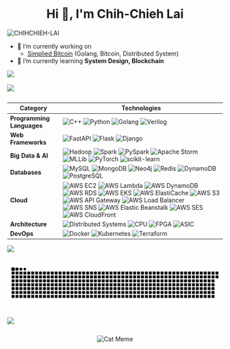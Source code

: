 <h1 align="center">Hi 👋, I'm Chih-Chieh Lai</h1>
<p align="left"> <img src="https://komarev.com/ghpvc/?username=CHIHCHIEH-LAI&label=Profile%20views&color=0e75b6&style=flat" alt="CHIHCHIEH-LAI" /> </p>

- 🔭 I’m currently working on
  - [Simplied Bitcoin](https://github.com/CHIHCHIEH-LAI/simplified-bitcoin) (Golang, Bitcoin, Distributed System)
- 🌱 I’m currently learning **System Design, Blockchain**

<div> <a href="https://github.com/CHIHCHIEH-LAI" target="_blank"><img src="https://img.shields.io/badge/GitHub-100000?style=for-the-badge&logo=github&logoColor=white" target="_blank"></a>

<img src="https://user-images.githubusercontent.com/73097560/115834477-dbab4500-a447-11eb-908a-139a6edaec5c.gif"><h3 align="center"></h3>

| **Category**            | **Technologies**                                                                                                                                                                                                                                                                                                                                  |
|-------------------------|----------------------------------------------------------------------------------------------------------------------------------------------------------------------------------------------------------------------------------------------------------------------------------------------------------------------------------------------------|
| **Programming Languages** | ![C++](https://img.shields.io/badge/-C++-00599C?logo=c%2B%2B&logoColor=white) ![Python](https://img.shields.io/badge/-Python-3776AB?logo=python&logoColor=white) ![Golang](https://img.shields.io/badge/-Golang-FFC0CB?logo=go&logoColor=white) ![Verilog](https://img.shields.io/badge/-Verilog-5C2D91?logo=verilog&logoColor=white)                                                                                       |
| **Web Frameworks**      | ![FastAPI](https://img.shields.io/badge/-FastAPI-009688?logo=fastapi&logoColor=white) ![Flask](https://img.shields.io/badge/-Flask-000000?logo=flask&logoColor=white) ![Django](https://img.shields.io/badge/-Django-092E20?logo=django&logoColor=white) |
| **Big Data & AI**       | ![Hadoop](https://img.shields.io/badge/-Hadoop-66CCFF?logo=apache-hadoop&logoColor=white) ![Spark](https://img.shields.io/badge/-Spark-E25A1C?logo=apache-spark&logoColor=white) ![PySpark](https://img.shields.io/badge/-PySpark-FFCA28?logo=apache-spark&logoColor=black) ![Apache Storm](https://img.shields.io/badge/-Apache%20Storm-5C2D91?logo=apache&logoColor=white) ![MLLib](https://img.shields.io/badge/-MLLib-E25A1C?logo=apache-spark&logoColor=white) ![PyTorch](https://img.shields.io/badge/-PyTorch-EE4C2C?logo=pytorch&logoColor=white) ![scikit-learn](https://img.shields.io/badge/-scikit--learn-F7931E?logo=scikit-learn&logoColor=white) |
| **Databases**           | ![MySQL](https://img.shields.io/badge/-MySQL-4479A1?logo=mysql&logoColor=white) ![MongoDB](https://img.shields.io/badge/-MongoDB-47A248?logo=mongodb&logoColor=white) ![Neo4j](https://img.shields.io/badge/-Neo4j-008CC1?logo=neo4j&logoColor=white) ![Redis](https://img.shields.io/badge/-Redis-DC382D?logo=redis&logoColor=white) ![DynamoDB](https://img.shields.io/badge/-DynamoDB-4053D6?logo=amazon-dynamodb&logoColor=white) ![PostgreSQL](https://img.shields.io/badge/-PostgreSQL-336791?logo=postgresql&logoColor=white)  |
| **Cloud**               | ![AWS EC2](https://img.shields.io/badge/-AWS%20EC2-FF9900?logo=amazon-aws&logoColor=white) ![AWS Lambda](https://img.shields.io/badge/-AWS%20Lambda-FF9900?logo=amazon-aws&logoColor=white) ![AWS DynamoDB](https://img.shields.io/badge/-AWS%20DynamoDB-4053D6?logo=amazon-dynamodb&logoColor=white) ![AWS RDS](https://img.shields.io/badge/-AWS%20RDS-527FFF?logo=amazon-rds&logoColor=white) ![AWS EKS](https://img.shields.io/badge/-AWS%20EKS-FF9900?logo=amazon-eks&logoColor=white) ![AWS ElastiCache](https://img.shields.io/badge/-AWS%20ElastiCache-4053D6?logo=amazon-elasticache&logoColor=white) ![AWS S3](https://img.shields.io/badge/-AWS%20S3-569A31?logo=amazon-s3&logoColor=white) ![AWS API Gateway](https://img.shields.io/badge/-AWS%20API%20Gateway-FF4F8B?logo=amazon-api-gateway&logoColor=white) ![AWS Load Balancer](https://img.shields.io/badge/-AWS%20Load%20Balancer-FF9900?logo=amazon-aws&logoColor=white) ![AWS SNS](https://img.shields.io/badge/-AWS%20SNS-FF9900?logo=amazon-sns&logoColor=white) ![AWS Elastic Beanstalk](https://img.shields.io/badge/-AWS%20Elastic%20Beanstalk-FF9900?logo=amazon-elastic-beanstalk&logoColor=white) ![AWS SES](https://img.shields.io/badge/-AWS%20SES-FF9900?logo=amazon-ses&logoColor=white) ![AWS CloudFront](https://img.shields.io/badge/-AWS%20CloudFront-FF9900?logo=amazon-cloudfront&logoColor=white) |
| **Architecture**        | ![Distributed Systems](https://img.shields.io/badge/-Distributed%20Systems-0078D7?logo=azure-devops&logoColor=white) ![CPU](https://img.shields.io/badge/-CPU-6A6C6E?logo=intel&logoColor=white) ![FPGA](https://img.shields.io/badge/-FPGA-0082C9?logo=altera&logoColor=white) ![ASIC](https://img.shields.io/badge/-ASIC-FF6F00?logo=xilinx&logoColor=white)     |
| **DevOps**              | ![Docker](https://img.shields.io/badge/-Docker-2496ED?logo=docker&logoColor=white) ![Kubernetes](https://img.shields.io/badge/-Kubernetes-326CE5?logo=kubernetes&logoColor=white) ![Terraform](https://img.shields.io/badge/-Terraform-7B42BC?logo=terraform&logoColor=white)  |


<img src="https://user-images.githubusercontent.com/73097560/115834477-dbab4500-a447-11eb-908a-139a6edaec5c.gif"><h3 align="center"></h3>

<div align="center">
  <img src="https://raw.githubusercontent.com/ChihChieh-lai/ChihChieh-lai/output/snake.svg" alt="Snake animation" />
</div>

<img src="https://user-images.githubusercontent.com/73097560/115834477-dbab4500-a447-11eb-908a-139a6edaec5c.gif"><h3 align="center"></h3>

<div align="center">
  <img src="https://media4.giphy.com/media/v1.Y2lkPTc5MGI3NjExZzJ3cnBkcHVhdmp4dzFmM3BzdzZwbWdxMXpvMjR1M3lpZzk2eXkxeiZlcD12MV9pbnRlcm5hbF9naWZfYnlfaWQmY3Q9Zw/VzGQrj8sLH4GLcSiG1/giphy.gif" alt="Cat Meme">
</div>
